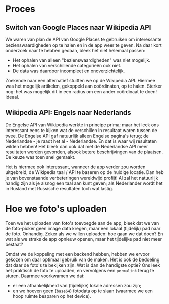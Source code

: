 # Proces

## Switch van Google Places naar Wikipedia API
We waren van plan de API van Google Places te gebruiken om interessante bezienswaardigheden op te halen en in de app weer te geven. Na daar kort onderzoek naar te hebben gedaan, bleek het niet helemaal passen:

- Het ophalen van alleen "bezienswaardigheden" was niet mogelijk.
- Het ophalen van verschillende categorieën ook niet.
- De data was daardoor incompleet en onoverzichtelijk.

Zoekende naar een alternatief stuitten we op de Wikipedia API. Hiermee was het mogelijk artikelen, gekoppeld aan coördinaten, op te halen. Sterker nog: het was mogelijk dit in een radius om een ander coördinaat te doen! Ideaal.

## Wikipedia API: Engels naar Nederlands
De Engelse API van Wikipedia werkte in principe prima; maar het leek ons interessant eens te kijken wat de verschillen in resultaat waren tussen de twee. De Engelse API gaf natuurlijk alleen Engelse pagina's terug; de Nederlandse - je raadt het al - Nederlandse. En dat is waar wij resultaten wilden hebben! Het bleek dan ook dat met de Nederlandse API meer resultaten werden gevonden, alsook betere beschrijvingen van de plaatsen. De keuze was toen snel gemaakt.

Het is hiermee ook interessant, wanneer de app verder zou worden uitgebreid, de Wikipedia taal / API te baseren op de huidige locatie. Dan heb je van bovenstaande verbeteringen wereldwijd profijt! Al zal het natuurlijk handig zijn als je alsnog een taal aan kunt geven; als Nederlander wordt het in Rusland met Russische resultaten toch wat lastig.

# Hoe we foto's uploaden
Toen we het uploaden van foto's toevoegde aan de app, bleek dat we van de foto-picker geen image data kregen, maar een lokaal (tijdelijk) pad naar de foto. Onhandig. Zeker als we willen uploaden: hoe gaan we dat doen? En wat als we straks de app opnieuw openen, maar het tijdelijke pad niet meer bestaat?

Omdat we de koppeling met een backend hebben, hebben we ervoor gekozen om daar optimaal gebruik van de maken. Het is ook de bedoeling dat daar de foto's te bekijken zijn. Wat is dan de handigste optie? Ons leek het praktisch de foto te uploaden, en vervolgens een `permalink` terug te sturen. Daarmee voorkwamen we dat:

- er een afhankelijkheid van (tijdelijke) lokale adressen zou zijn;
- en we hoeven geen (`base64`) fotodata op te slaan (waarmee we een hoop ruimte besparen op het device).
